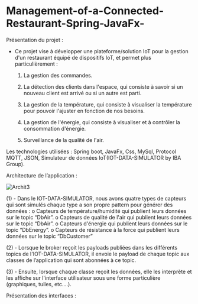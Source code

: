 # Management-of-a-Connected-Restaurant-Spring-JavaFx-

Présentation du projet : 

- Ce projet vise à développer une plateforme/solution IoT pour la gestion d'un restaurant 
équipé de dispositifs IoT, et permet plus particulièrement : 
  1. La gestion des commandes.
  
  2. La détection des clients dans l'espace, qui consiste à savoir si un nouveau client est 
arrivé ou si un autre est parti. 
  
  3. La gestion de la température, qui consiste à visualiser la température pour pouvoir 
l'ajuster en fonction de nos besoins. 
  
  4. La gestion de l'énergie, qui consiste à visualiser et à contrôler la consommation 
d'énergie.
  
  5. Surveillance de la qualité de l'air.

Les technologies utilisées : 
Spring boot, JavaFx, Css,  MySql, Protocol MQTT, JSON,  Simulateur de données IoT(IOT-DATA-SIMULATOR by IBA Group).

Architecture de l’application : 

![Archit3](https://user-images.githubusercontent.com/70114659/159466462-9cd2e8e9-d3ab-4944-a54c-5ceb4b825bde.png)

(1) - Dans le IOT-DATA-SIMULATOR, nous avons quatre types de capteurs qui sont 
simulés chaque type a son propre pattern pour générer des données : 
o Capteurs de température/humidité qui publient leurs données sur le topic “DbAir”.
o Capteurs de qualité de l'air qui publient leurs données sur le topic “DbAir”.
o Capteurs d'énergie qui publient leurs données sur le topic “DbEnergy”.
o Capteurs de résistance à la force qui publient leurs données sur le topic “DbCustomer” 

(2) - Lorsque le broker reçoit les payloads publiées dans les différents topics de l'IOT-DATA-SIMULATOR, il envoie le payload de chaque topic aux classes de l’application qui sont abonnées à ce topic.

(3) - Ensuite, lorsque chaque classe reçoit les données, elle les interprète et les affiche sur l'interface utilisateur sous une forme particulière (graphiques, tuiles, etc.…).

Présentation des interfaces : 


